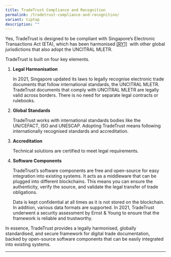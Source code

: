 ```yaml
---
title: TradeTrust Compliance and Recognition
permalink: /tradetrust-compliance-and-recognition/
variant: tiptap
description: ""
---
```

<p>Yes, TradeTrust is designed to be compliant with Singapore’s Electronic
Transactions Act (ETA), which has been <a rel="noopener noreferrer nofollow" target="_blank">harmonised</a>
<a href="#_msocom_1" class="msocomanchor" rel="noopener noreferrer nofollow" target="_blank">[RY1]</a>&nbsp; with other global jurisdictions that also adopt the UNCITRAL
MLETR.&nbsp;</p>
<p>TradeTrust is built on four key elements.</p>
<ol data-tight="true" class="tight">
<li>
<p><strong>Legal Harmonisation</strong>
</p>
<p>In 2021, Singapore updated its laws to legally recognise electronic trade
documents that follow international standards, the UNCITRAL MLETR. TradeTrust
documents that comply with UNCITRAL MLETR are legally valid across borders.
There is no need for separate legal contracts or rulebooks.
<br>
</p>
</li>
<li>
<p><strong>Global Standards</strong>
</p>
<p>TradeTrust works with international standards bodies like the UN/CEFACT,
ISO and UNESCAP. Adopting TradeTrust means following internationally recognised
standards and accreditation.&nbsp;
<br>
</p>
</li>
<li>
<p><strong>Accreditation&nbsp;</strong>
</p>
<p>Technical solutions are certified to meet legal requirements.&nbsp;
<br>
</p>
</li>
<li>
<p><strong>Software Components</strong>
</p>
<p>TradeTrust’s software components are free and open-source for easy integration
into existing systems. It acts as a middleware that can be plugged into
different blockchains. This means you can ensure the authenticity, verify
the source, and validate the legal transfer of trade obligations.&nbsp;</p>
<p>Data is kept confidential at all times as it is not stored on the blockchain.
In addition, various data formats are supported. In 2021, TradeTrust underwent
a security assessment by Ernst &amp; Young to ensure that the framework
is reliable and trustworthy.&nbsp;</p>
</li>
</ol>
<p>In essence, TradeTrust provides a legally harmonised, globally standardised,
and secure framework for digital trade documentation, backed by open-source
software components that can be easily integrated into existing systems.</p>
<hr>
<p></p>